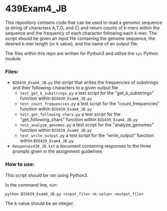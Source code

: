 # 439Exam4_JB
This repository contains code that can be used to read a genomic sequence (a string of characters A,T,G, and C) and return counts of k-mers within the sequence and the frequency of each character following each k-mer. The script should be given an input file containing the genome sequence, the desired k-mer length (or k value), and the name of an output file.



The files within this repo are written for Python3 and utilize the `sys` Python module.

### Files:
- `BIO439_Exam4_JB.py` the script that writes the frequencies of substrings and their following-characters to a given output file
  - `test_get_k_substrings.py` a test script for the "get_k_substrings" function within `BIO439_Exam4_JB.py`
  - `test_count_frequencies.py` a test script for the "count_frequencies" function within `BIO439_Exam4_JB.py`
  - `test_get_following_chars.py` a test script for the "get_following_chars" function within `BIO439_Exam4_JB.py`
  - `test_analyze_genomes.py` a test script for the "analyze_genomes" function within `BIO439_Exam4_JB.py`
  - `test_write_output.py` a test script for the "write_output" function within `BIO439_Exam4_JB.py`
-  `Responses439_JB.txt` a document containing responses to the three prompts given in the assignment guidelines

### How to use:
This script should be ran using Python3.

In the command line, run:

    python BIO439_Exam4_JB.py <input_file> <k-value> <output_file>

The k-value should be an integer.
